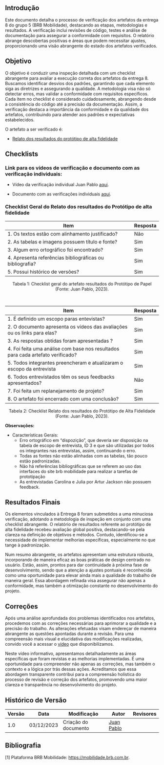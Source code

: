 ## Introdução

Este documento detalha o processo de verificação dos artefatos da entrega 8 do grupo 5 (BRB Mobilidade), destacando as etapas, metodologias e resultados. A verificação inclui revisões de código, testes e análise de documentação para assegurar a conformidade com requisitos. O relatório abrange descobertas positivas e áreas que podem necessitar ajustes, proporcionando uma visão abrangente do estado dos artefatos verificados.

## Objetivo

O objetivo é conduzir uma inspeção detalhada com um checklist abrangente para avaliar a execução correta dos artefatos da entrega 8. Buscamos identificar desvios dos padrões, garantindo que cada elemento siga as diretrizes e assegurando a qualidade. A metodologia visa não só detectar erros, mas validar a conformidade com requisitos específicos. Cada item no checklist é considerado cuidadosamente, abrangendo desde a consistência do código até a precisão da documentação. Assim, a verificação destaca a importância da conformidade e da qualidade dos artefatos, contribuindo para atender aos padrões e expectativas estabelecidos.

O artefato a ser verificado é:

- [Relato dos resultados do protótipo de alta fidelidade](https://interacao-humano-computador.github.io/2023.2--BRB-Mobilidade/designAvaliacao/prototipo_fidelidade/prototipo_Alta_Fidelidade/)


## Checklists

### Link para os vídeos de verificação e documento com as verificação individuais:

- Vídeo da verificação individual Juan Pablo [aqui](https://youtu.be/r0kBW_aYkxk).

- Documento com as verificações individuais [aqui](https://docs.google.com/document/d/1_xokhSThVGf8vk0qnfp24XYQzLzkewIlTWsSTacwGN0/edit?usp=sharing).

### Checklist Geral do Relato dos resultados do Protótipo de alta fidelidade

|Item|Resposta|
|----|--------|
|1. Os textos estão com alinhamento justificado?| Não|
|2. As tabelas e imagens possuem título e fonte?| Sim|
|3. Algum erro ortográfico foi encontrado?| Sim|
|4. Apresenta referências bibliográficas ou bibliografia?| Sim|
|5. Possui histórico de versões?|Sim|

<div style="text-align: center">
    <p> Tabela 1: Checklist geral do artefato resultados do Protótipo de Papel (Fonte: Juan Pablo, 2023).</p>
</div>

</br>

|Item|Resposta|
|----|--------|
|1. É definido um escopo paras entevistas?| Sim|
|2. O documento apresenta os vídeos das avaliações ou os links para elas?| Sim|
|3. As respostas obtidas foram apresentadas ?| Sim|
|4. Foi feita uma análise com base nos resultados para cada artefato verificado?| Sim|
|5. Todos integrantes preencheram e atualizaram o escopo da entrevista| Sim |
|6. Todos entrevistados têm os seus feedbacks apresentados?|Não|
|7. Foi feita um replanejamento de projeto?| Sim|
|8. O artefato foi encerrado com uma conclusão?| Sim|


<div style="text-align: center">
    <p> Tabela 2: Checklist Relato dos resultados do Protótipo de Alta Fidelidade (Fonte: Juan Pablo, 2023).</p>
</div>

**Observações:**

- Características Gerais:
    - Erro ortográfico em “dispozição”, que deveria ser disposição na tabela de escopo de entrevista, ID 3 e que são utilizadas por todos os integrantes nas entrevistas, assim, continuando o erro.
    - Todas as fontes não estão alinhadas com as tabelas, tão pouco estão padronizadas.
    - Não há referências bibliográficas que se referem ao uso das interfaces do site brb mobilidade para realizar a tarefas de prototipação
    - As entrevistadas Carolina e Julia por Artur Jackson não possuem feedback.

## Resultados Finais
Os elementos vinculados à Entrega 8 foram submetidos a uma minuciosa verificação, adotando a metodologia de inspeção em conjunto com uma checklist abrangente. O relatório de resultados referente ao protótipo de alta fidelidade recebeu avaliação global positiva, destacando-se pela clareza na definição de objetivos e métodos. Contudo, identificou-se a necessidade de implementar melhorias específicas, especialmente no que tange à padronização.

Num resumo abrangente, os artefatos apresentam uma estrutura robusta, incorporando de maneira eficaz as boas práticas de design centrado no usuário. Estão, assim, prontos para dar continuidade à próxima fase de desenvolvimento, sendo que a atenção a ajustes pontuais é reconhecida como uma oportunidade para elevar ainda mais a qualidade do trabalho de maneira geral. Essa abordagem refinada visa assegurar não apenas a conformidade, mas também a otimização constante no desenvolvimento do projeto.

## Correções

Após uma análise aprofundada dos problemas identificados nos artefatos, procedemos com as correções necessárias para aprimorar a qualidade e a precisão do trabalho. As alterações efetuadas visam endereçar de maneira abrangente as questões apontadas durante a revisão. Para uma compreensão mais visual e elucidativa das modificações realizadas, convido você a acessar o [vídeo](https://youtu.be/orBJh9imXaY) que disponibilizamos.

Neste vídeo informativo, apresentamos detalhadamente as áreas específicas que foram revistas e as melhorias implementadas. É uma oportunidade para compreender não apenas as correções, mas também o contexto e a lógica por trás dessas ações. Acreditamos que essa abordagem transparente contribui para a compreensão holística do processo de revisão e correção dos artefatos, promovendo uma maior clareza e transparência no desenvolvimento do projeto.


## Histórico de Versão

| Versão | Data       | Modificação                             | Autor                         | Revisores                         |
| ------ | ---------- | --------------------------------------- | ----------------------------- | ----------------------------- |
|    1.0   |   03/12/2023   |   Criação do documento |[Juan Pablo](https://github.com/Juan-Ricarte)  | []() |

## Bibliografia

[1] Plataforma BRB Mobilidade: <https://mobilidade.brb.com.br>. 